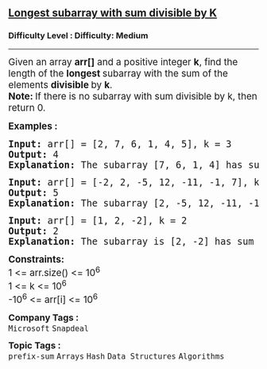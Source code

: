 <h2><a href="https://www.geeksforgeeks.org/problems/longest-subarray-with-sum-divisible-by-k1259/1?sortBy=submissions&category%5B%5D=Hash&page=1&difficulty%5B%5D=1">Longest subarray with sum divisible by K</a></h2><h3>Difficulty Level : Difficulty: Medium</h3><hr><div class="problems_problem_content__Xm_eO"><p><span style="font-size: 14pt;">Given an array <strong>arr[]</strong> and a positive integer <strong>k</strong>, find the length of the <strong>longest </strong>subarray with the sum of the elements <strong>divisible </strong>by <strong>k</strong>.<br><strong>Note:&nbsp;</strong>If there is no subarray with sum divisible by k, then return 0.<br></span></p>
<p><span style="font-size: 14pt;"><strong>Examples :</strong></span></p>
<pre><span style="font-size: 14pt;"><strong>Input: </strong>arr[] = [2, 7, 6, 1, 4, 5], k = 3
<strong>Output:</strong> 4
<strong>Explanation: </strong>The subarray [7, 6, 1, 4] has sum = 18, which is divisible by 3.</span></pre>
<pre><span style="font-size: 14pt;"><strong>Input: </strong>arr[] = [-2, 2, -5, 12, -11, -1, 7], k = 3
<strong>Output:</strong> 5
<strong>Explanation: </strong>The subarray [2, -5, 12, -11, -1] has sum = -3, which is divisible by 3.<br></span></pre>
<pre><span style="font-size: 14pt;"><strong>Input: </strong>arr[] = [1, 2, -2], k = 2
<strong>Output:</strong> 2
<strong>Explanation: </strong>The subarray is [2, -2] has sum = 0, which is divisible by 2.</span></pre>
<p><span style="font-size: 14pt;"><strong>Constraints:</strong><br>1 &lt;= arr.size() &lt;= 10<sup>6</sup><br>1 &lt;= k &lt;= 10<sup>6</sup><br>-10<sup>6</sup> &lt;= arr[i] &lt;= 10<sup>6</sup>&nbsp;</span></p></div><p><span style=font-size:18px><strong>Company Tags : </strong><br><code>Microsoft</code>&nbsp;<code>Snapdeal</code>&nbsp;<br><p><span style=font-size:18px><strong>Topic Tags : </strong><br><code>prefix-sum</code>&nbsp;<code>Arrays</code>&nbsp;<code>Hash</code>&nbsp;<code>Data Structures</code>&nbsp;<code>Algorithms</code>&nbsp;